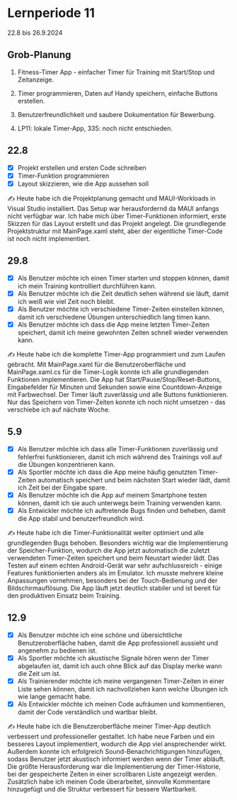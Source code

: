 # Lernperiode 11

22.8 bis 26.9.2024

## Grob-Planung

1. Fitness-Timer App - einfacher Timer für Training mit Start/Stop und Zeitanzeige.

2. Timer programmieren, Daten auf Handy speichern, einfache Buttons erstellen.

3. Benutzerfreundlichkeit und saubere Dokumentation für Bewerbung.

4. LP11: lokale Timer-App, 335: noch nicht entschieden.

## 22.8

- [x] Projekt erstellen und ersten Code schreiben
- [x] Timer-Funktion programmieren
- [x] Layout skizzieren, wie die App aussehen soll

✍️ Heute habe ich die Projektplanung gemacht und MAUI-Workloads in Visual Studio installiert. Das Setup war herausfordernd da MAUI anfangs nicht verfügbar war. Ich habe mich über Timer-Funktionen informiert, erste Skizzen für das Layout erstellt und das Projekt angelegt. Die grundlegende Projektstruktur mit MainPage.xaml steht, aber der eigentliche Timer-Code ist noch nicht implementiert.

## 29.8

- [x] Als Benutzer möchte ich einen Timer starten und stoppen können, damit ich mein Training kontrolliert durchführen kann.
- [x] Als Benutzer möchte ich die Zeit deutlich sehen während sie läuft, damit ich weiß wie viel Zeit noch bleibt.
- [x] Als Benutzer möchte ich verschiedene Timer-Zeiten einstellen können, damit ich verschiedene Übungen unterschiedlich lang timen kann.
- [X] Als Benutzer möchte ich dass die App meine letzten Timer-Zeiten speichert, damit ich meine gewohnten Zeiten schnell wieder verwenden kann.

✍️ Heute habe ich die komplette Timer-App programmiert und zum Laufen gebracht. Mit MainPage.xaml für die Benutzeroberfläche und MainPage.xaml.cs für die Timer-Logik konnte ich alle grundlegenden Funktionen implementieren. Die App hat Start/Pause/Stop/Reset-Buttons, Eingabefelder für Minuten und Sekunden sowie eine Countdown-Anzeige mit Farbwechsel. Der Timer läuft zuverlässig und alle Buttons funktionieren. Nur das Speichern von Timer-Zeiten konnte ich noch nicht umsetzen - das verschiebe ich auf nächste Woche.


## 5.9

- [x] Als Benutzer möchte ich dass alle Timer-Funktionen zuverlässig und fehlerfrei funktionieren, damit ich mich während des Trainings voll auf die Übungen konzentrieren kann.
- [x] Als Sportler möchte ich dass die App meine häufig genutzten Timer-Zeiten automatisch speichert und beim nächsten Start wieder lädt, damit ich Zeit bei der Eingabe spare.
- [x] Als Benutzer möchte ich die App auf meinem Smartphone testen können, damit ich sie auch unterwegs beim Training verwenden kann.
- [x] Als Entwickler möchte ich auftretende Bugs finden und beheben, damit die App stabil und benutzerfreundlich wird.

✍️ Heute habe ich die Timer-Funktionalität weiter optimiert und alle grundlegenden Bugs behoben. Besonders wichtig war die Implementierung der Speicher-Funktion, wodurch die App jetzt automatisch die zuletzt verwendeten Timer-Zeiten speichert und beim Neustart wieder lädt. Das Testen auf einem echten Android-Gerät war sehr aufschlussreich - einige Features funktionierten anders als im Emulator. Ich musste mehrere kleine Anpassungen vornehmen, besonders bei der Touch-Bedienung und der Bildschirmauflösung. Die App läuft jetzt deutlich stabiler und ist bereit für den produktiven Einsatz beim Training.


## 12.9

- [x] Als Benutzer möchte ich eine schöne und übersichtliche Benutzeroberfläche haben, damit die App professionell aussieht und angenehm zu bedienen ist.
- [x] Als Sportler möchte ich akustische Signale hören wenn der Timer abgelaufen ist, damit ich auch ohne Blick auf das Display merke wann die Zeit um ist.
- [x] Als Trainierender möchte ich meine vergangenen Timer-Zeiten in einer Liste sehen können, damit ich nachvollziehen kann welche Übungen ich wie lange gemacht habe.
- [x] Als Entwickler möchte ich meinen Code aufräumen und kommentieren, damit der Code verständlich und wartbar bleibt.

✍️ Heute habe ich die Benutzeroberfläche meiner Timer-App deutlich verbessert und professioneller gestaltet. Ich habe neue Farben und ein besseres Layout implementiert, wodurch die App viel ansprechender wirkt. Außerdem konnte ich erfolgreich Sound-Benachrichtigungen hinzufügen, sodass Benutzer jetzt akustisch informiert werden wenn der Timer abläuft. Die größte Herausforderung war die Implementierung der Timer-Historie, bei der gespeicherte Zeiten in einer scrollbaren Liste angezeigt werden. Zusätzlich habe ich meinen Code überarbeitet, sinnvolle Kommentare hinzugefügt und die Struktur verbessert für bessere Wartbarkeit.

